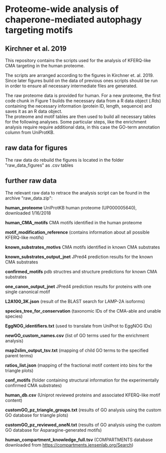 # Proteome-wide analysis of chaperone-mediated autophagy targeting motifs

## Kirchner et al. 2019


This repository contains the scripts used for the analysis of KFERQ-like CMA targeting in the human proteome.

The scripts are arranged according to the figures in Kirchner et. al. 2019. Since later figures build on the data of previous ones scripts should be run in order to ensure all necessary intermediate files are generated.  
  
The raw proteome data is provided for human. For a new proteome, the first code chunk in Figure 1 builds the necessary data from a R data object (.Rds) containing the necessary information (protein ID, length, sequence) and saves it as an R data object.  
The proteome and motif tables are then used to build all necessary tables for the following analyses. Some particular steps, like the enrichment analysis require require additional data, in this case the GO-term annotation column from UniProtKB.  

## raw data for figures
The raw data do rebuild the figures is located in the folder "raw_data_figures" as .csv tables

## further raw data
The relevant raw data to retrace the analysis script can be found in the archive "raw_data.zip":  
  
**human_proteome** UniProtKB human proteome (UP000005640), downloaded 1/16/2018
  
**human\_CMA_motifs** CMA motifs identified in the human proteome 
 
**motif\_modification_reference** (contains information about all possible KFERQ-like motifs) 

**known\_substrates_motivs** CMA motifs identified in known CMA substrates  

**known\_substrates_output_jnet** JPred4 prediction results for the known CMA substrates  

**confirmed_motifs** pdb structres and structure predictions for known CMA substrates  

**one\_canon\_output\_jnet** JPred4 prediction results for proteins with one single canonical motif  

**L2A100_3K.json** (result of the BLAST search for LAMP-2A isoforms)  

**species\_tree\_for_conservation** (taxonomic IDs of the CMA-able and unable species)  

**EggNOG_identifiers.txt** (used to translate from UniProt to EggNOG IDs)  

**newGO\_custom_names.csv** (list of GO terms used for the enrichment analysis)  

**map2slim\_output_tsv.txt** (mapping of child GO terms to the specified parent terms)  

**ratios_list.json** (mapping of the fractional motif content into bins for the triangle plots)  

**conf_motifs** (folder containing structural information for the experimentally confirmed CMA substrates) 

**human_db.csv** (Uniprot reviewed proteins and associated KFERQ-like motif content)

**customGO\_pz\_triangle_groups.txt** (results of GO analysis using the custom GO database for triangle plots)

**customGO\_pz\_reviewed_oneN.txt** (results of GO analysis using the custom GO database for Asparagine-generated motifs)

**human\_compartment\_knowledge_full.tsv** (COMPARTMENTS database downloaded from https://compartments.jensenlab.org/Search)

